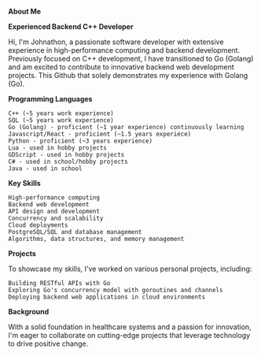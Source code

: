 **About Me**

**Experienced Backend C++ Developer**

Hi, I'm Johnathon, a passionate software developer with extensive experience in high-performance computing and backend development. Previously focused on C++ development, I have transitioned to Go (Golang) and am excited to contribute to innovative backend web development projects. This Github that solely demonstrates my experience with Golang (Go). 

**Programming Languages**

    C++ (~5 years work experience)
    SQL (~5 years work experience)
    Go (Golang) - proficient (~1 year experience) continuously learning
    Javascript/React - proficient (~1.5 years experiece)
    Python - proficient (~3 years experience)
    Lua - used in hobby projects
    GDScript - used in hobby projects
    C# - used in school/hobby projects
    Java - used in school
    

**Key Skills**

    High-performance computing
    Backend web development
    API design and development
    Concurrency and scalability
    Cloud deployments
    PostgreSQL/SQL and database management
    Algorithms, data structures, and memory management

**Projects**

To showcase my skills, I've worked on various personal projects, including:

    Building RESTful APIs with Go
    Exploring Go's concurrency model with goroutines and channels
    Deploying backend web applications in cloud environments

**Background**

With a solid foundation in healthcare systems and a passion for innovation, I'm eager to collaborate on cutting-edge projects that leverage technology to drive positive change.

<!---
goresume/goresume is a ✨ special ✨ repository because its `README.md` (this file) appears on your GitHub profile.
You can click the Preview link to take a look at your changes.
--->

